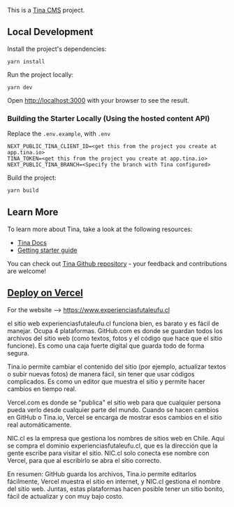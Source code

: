 This is a [Tina CMS](https://tina.io/) project.

## Local Development

Install the project's dependencies:

```
yarn install
```

Run the project locally:

```
yarn dev
```

Open [http://localhost:3000](http://localhost:3000) with your browser to see the result.

### Building the Starter Locally (Using the hosted content API)

Replace the `.env.example`, with `.env`

```
NEXT_PUBLIC_TINA_CLIENT_ID=<get this from the project you create at app.tina.io>
TINA_TOKEN=<get this from the project you create at app.tina.io>
NEXT_PUBLIC_TINA_BRANCH=<Specify the branch with Tina configured>
```

Build the project:

```bash
yarn build
```

## Learn More

To learn more about Tina, take a look at the following resources:

- [Tina Docs](https://tina.io/docs)
- [Getting starter guide](https://tina.io/guides/tina-cloud/starter/overview/)

You can check out [Tina Github repository](https://github.com/tinacms/tinacms) - your feedback and contributions are welcome!

## [Deploy on Vercel](https://tina.io/guides/tina-cloud/add-tinacms-to-existing-site/deployment/)

For the website --> https://www.experienciasfutaleufu.cl

el sitio web experienciasfutaleufu.cl funciona bien, es barato y es fácil de manejar. Ocupa 4 plataformas.
GitHub.com es donde se guardan todos los archivos del sitio web (como textos, fotos y el código que hace que el sitio funcione). Es como una caja fuerte digital que guarda todo de forma segura.

Tina.io permite cambiar el contenido del sitio (por ejemplo, actualizar textos o subir nuevas fotos) de manera fácil, sin tener que usar códigos complicados. Es como un editor que muestra el sitio y permite hacer cambios en tiempo real.

Vercel.com es donde se "publica" el sitio web para que cualquier persona pueda verlo desde cualquier parte del mundo. Cuando se hacen cambios en GitHub o Tina.io, Vercel se encarga de mostrar esos cambios en el sitio real automáticamente.

NIC.cl es la empresa que gestiona los nombres de sitios web en Chile. Aquí se compra el dominio experienciasfutaleufu.cl, que es la dirección que la gente escribe para visitar el sitio. NIC.cl solo conecta ese nombre con Vercel, para que al escribirlo se abra el sitio correcto.

En resumen: GitHub guarda los archivos, Tina.io permite editarlos fácilmente, Vercel muestra el sitio en internet, y NIC.cl gestiona el nombre del sitio web. Juntas, estas plataformas hacen posible tener un sitio bonito, fácil de actualizar y con muy bajo costo.
